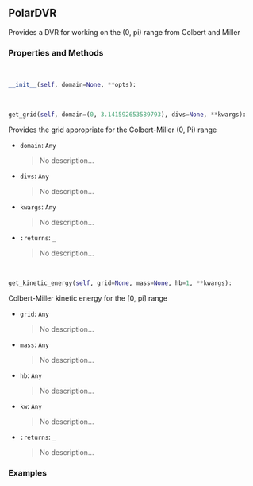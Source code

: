 ## <a id="Psience.DVR.ColbertMiller.PolarDVR">PolarDVR</a>
Provides a DVR for working on the (0, pi) range from Colbert and Miller

### Properties and Methods
<a id="Psience.DVR.ColbertMiller.PolarDVR.__init__" class="docs-object-method">&nbsp;</a>
```python
__init__(self, domain=None, **opts): 
```

<a id="Psience.DVR.ColbertMiller.PolarDVR.get_grid" class="docs-object-method">&nbsp;</a>
```python
get_grid(self, domain=(0, 3.141592653589793), divs=None, **kwargs): 
```
Provides the grid appropriate for the Colbert-Miller (0, Pi) range
- `domain`: `Any`
    >No description...
- `divs`: `Any`
    >No description...
- `kwargs`: `Any`
    >No description...
- `:returns`: `_`
    >No description...

<a id="Psience.DVR.ColbertMiller.PolarDVR.get_kinetic_energy" class="docs-object-method">&nbsp;</a>
```python
get_kinetic_energy(self, grid=None, mass=None, hb=1, **kwargs): 
```
Colbert-Miller kinetic energy for the [0, pi] range
- `grid`: `Any`
    >No description...
- `mass`: `Any`
    >No description...
- `hb`: `Any`
    >No description...
- `kw`: `Any`
    >No description...
- `:returns`: `_`
    >No description...

### Examples


